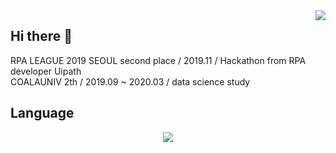 <div align="right">
<img src="https://komarev.com/ghpvc/?username=linho1150&&style=flat-square" align="right" />
</div>

## Hi there 👋
RPA LEAGUE 2019 SEOUL second place / 2019.11 / Hackathon from RPA developer Uipath <br>
COALAUNIV 2th / 2019.09 ~ 2020.03 / data science study


## Language
<div align="center">
  <img src="https://github-readme-stats.vercel.app/api/top-langs/?username=Linho1150&layout=compact" align="center"/>
</div>

